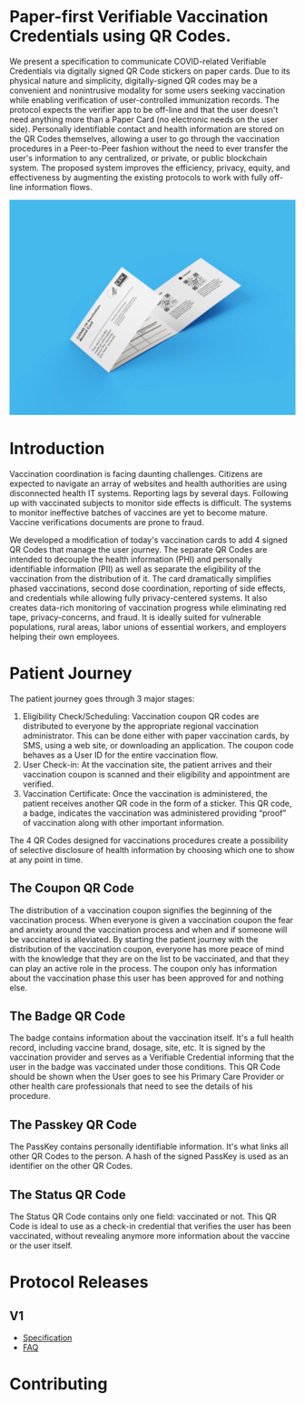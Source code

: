 # Paper-first Verifiable Vaccination Credentials using QR Codes. 

We present a specification to communicate COVID-related Verifiable Credentials via digitally signed QR Code stickers on paper cards. Due to its physical nature and simplicity, digitally-signed QR codes may be a convenient and nonintrusive modality for some users seeking vaccination while enabling verification of user-controlled immunization records. The protocol expects the verifier app to be off-line and that the user doesn't need anything more than a Paper Card (no electronic needs on the user side). Personally identifiable contact and health information are stored on the QR Codes themselves, allowing a user to go through the vaccination procedures in a Peer-to-Peer fashion without the need to ever transfer the user's information to any centralized, or private, or public blockchain system. The proposed system improves the efficiency, privacy, equity, and effectiveness by augmenting the existing protocols to work with fully off-line information flows. 

<p align="center"><img src="https://github.com/Path-Check/vaccine-diary/blob/main/Resources/card_visualization.gif" alt="App_gif" width="650" style="margin: auto"/></p>

# Introduction

Vaccination coordination is facing daunting challenges. Citizens are expected to navigate an array of websites and health authorities are using disconnected health IT systems. Reporting lags by several days. Following up with vaccinated subjects to monitor side effects is difficult. The systems to monitor ineffective batches of vaccines are yet to become mature. Vaccine verifications documents are prone to fraud.

We developed a modification of today's vaccination cards to add 4 signed QR Codes that manage the user journey. The separate QR Codes are intended to decouple the health information (PHI) and personally identifiable information (PII) as well as separate the eligibility of the vaccination from the distribution of it. The card dramatically simplifies phased vaccinations, second dose coordination, reporting of side effects, and credentials while allowing fully privacy-centered systems. It also creates data-rich monitoring of vaccination progress while eliminating red tape, privacy-concerns, and fraud. It is ideally suited for vulnerable populations, rural areas, labor unions of essential workers, and employers helping their own employees.

# Patient Journey

The patient journey goes through 3 major stages:
1. Eligibility Check/Scheduling: Vaccination coupon QR codes are distributed to everyone by the appropriate regional vaccination administrator. This can be done either with paper vaccination cards, by SMS, using a web site, or downloading an application. The coupon code behaves as a User ID for the entire vaccination flow. 
2. User Check-in: At the vaccination site, the patient arrives and their vaccination coupon is scanned and their eligibility and appointment are verified.
3. Vaccination Certificate: Once the vaccination is administered, the patient receives another QR code in the form of a sticker. This QR code, a badge, indicates the vaccination was administered providing “proof” of vaccination along with other important information.

The 4 QR Codes designed for vaccinations procedures create a possibility of selective disclosure of health information by choosing which one to show at any point in time. 

## The Coupon QR Code

The distribution of a vaccination coupon signifies the beginning of the vaccination process. When everyone is given a vaccination coupon the fear and anxiety around the vaccination process and when and if someone will be vaccinated is alleviated. By starting the patient journey with the distribution of the vaccination coupon, everyone has more peace of mind with the knowledge that they are on the list to be vaccinated, and that they can play an active role in the process. The coupon only has information about the vaccination phase this user has been approved for and nothing else. 

## The Badge QR Code

The badge contains information about the vaccination itself. It's a full health record, including vaccine brand, dosage, site, etc. It is signed by the vaccination provider and serves as a Verifiable Credential informing that the user in the badge was vaccinated under those conditions. This QR Code should be shown when the User goes to see his Primary Care Provider or other health care professionals that need to see the details of his procedure. 

## The Passkey QR Code

The PassKey contains personally identifiable information. It's what links all other QR Codes to the person. A hash of the signed PassKey is used as an identifier on the other QR Codes. 

## The Status QR Code

The Status QR Code contains only one field: vaccinated or not. This QR Code is ideal to use as a check-in credential that verifies the user has been vaccinated, without revealing anymore more information about the vaccine or the user itself. 

# Protocol Releases

## V1

* [Specification](SPECIFICATION.md)
* [FAQ](FAQ.md)

# Contributing
